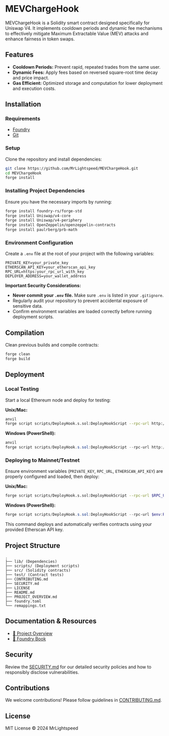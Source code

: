 # MEVChargeHook

MEVChargeHook is a Solidity smart contract designed specifically for Uniswap V4. It implements cooldown periods and dynamic fee mechanisms to effectively mitigate Maximum Extractable Value (MEV) attacks and enhance fairness in token swaps.

## Features

- **Cooldown Periods:** Prevent rapid, repeated trades from the same user.
- **Dynamic Fees:** Apply fees based on reversed square-root time decay and price impact.
- **Gas Efficient:** Optimized storage and computation for lower deployment and execution costs.

## Installation

### Requirements

- [Foundry](https://book.getfoundry.sh/getting-started/installation)
- [Git](https://git-scm.com)

### Setup

Clone the repository and install dependencies:

```bash
git clone https://github.com/MrLightspeed/MEVChargeHook.git
cd MEVChargeHook
forge install
```

### Installing Project Dependencies

Ensure you have the necessary imports by running:

```bash
forge install foundry-rs/forge-std
forge install Uniswap/v4-core
forge install Uniswap/v4-periphery
forge install OpenZeppelin/openzeppelin-contracts
forge install paulrberg/prb-math
```

### Environment Configuration

Create a `.env` file at the root of your project with the following variables:

```env
PRIVATE_KEY=your_private_key
ETHERSCAN_API_KEY=your_etherscan_api_key
RPC_URL=https:your_rpc_url_with_key
DEPLOYER_ADDRESS=your_wallet_address
```

**Important Security Considerations:**
- **Never commit your `.env` file.** Make sure `.env` is listed in your `.gitignore`.
- Regularly audit your repository to prevent accidental exposure of sensitive data.
- Confirm environment variables are loaded correctly before running deployment scripts.

## Compilation

Clean previous builds and compile contracts:

```bash
forge clean
forge build
```

## Deployment

### Local Testing

Start a local Ethereum node and deploy for testing:

**Unix/Mac:**

```bash
anvil
forge script scripts/DeployHook.s.sol:DeployHookScript --rpc-url http://localhost:8545 --broadcast
```

**Windows (PowerShell):**

```powershell
anvil
forge script scripts/DeployHook.s.sol:DeployHookScript --rpc-url http://localhost:8545 --broadcast
```

### Deploying to Mainnet/Testnet

Ensure environment variables (`PRIVATE_KEY`, `RPC_URL`, `ETHERSCAN_API_KEY`) are properly configured and loaded, then deploy:

**Unix/Mac:**

```bash
forge script scripts/DeployHook.s.sol:DeployHookScript --rpc-url $RPC_URL --broadcast --verify --etherscan-api-key $ETHERSCAN_API_KEY
```

**Windows (PowerShell):**

```powershell
forge script scripts/DeployHook.s.sol:DeployHookScript --rpc-url $env:RPC_URL --broadcast --verify --etherscan-api-key $env:ETHERSCAN_API_KEY
```

This command deploys and automatically verifies contracts using your provided Etherscan API key.

## Project Structure

```
.
├── lib/ (Dependencies)
├── scripts/ (Deployment scripts)
├── src/ (Solidity contracts)
├── test/ (Contract tests)
├── CONTRIBUTING.md
├── SECURITY.md
├── LICENSE
├── README.md
├── PROJECT_OVERVIEW.md
├── foundry.toml
└── remappings.txt

```

## Documentation & Resources

- [📄 Project Overview](./PROJECT_OVERVIEW.md)
- [📖 Foundry Book](https://book.getfoundry.sh)

## Security

Review the [SECURITY.md](./SECURITY.md) for our detailed security policies and how to responsibly disclose vulnerabilities.

## Contributions

We welcome contributions! Please follow guidelines in [CONTRIBUTING.md](./CONTRIBUTING.md).

## License

MIT License © 2024 MrLightspeed
